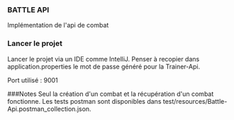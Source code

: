 ### BATTLE API

Implémentation de l'api de combat

### Lancer le projet

Lancer le projet via un IDE comme IntelliJ.
Penser à recopier dans application.properties le mot de passe généré pour la Trainer-Api.

Port utilisé : 9001

###Notes
Seul la création d'un combat et la récupération d'un combat fonctionne.
Les tests postman sont disponibles dans test/resources/Battle-Api.postman_collection.json.